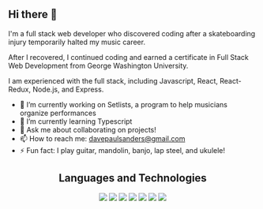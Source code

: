 ## Hi there 👋

I'm a full stack web developer who discovered coding after a skateboarding injury temporarily halted my music career.

 After I recovered, I continued coding and earned a certificate in Full Stack Web Development from George Washington University.
 
 I am experienced with the full stack, including Javascript, React, React-Redux, Node.js, and Express.

- 🔭 I’m currently working on Setlists, a program to help musicians organize performances
- 🌱 I’m currently learning Typescript
- 💬 Ask me about collaborating on projects!
- 📫 How to reach me: davepaulsanders@gmail.com
- ⚡ Fun fact: I play guitar, mandolin, banjo, lap steel, and ukulele!

<h2 align="center">Languages and Technologies</h2>
  <div align="center">
     <img src="https://upload.wikimedia.org/wikipedia/commons/9/99/Unofficial_JavaScript_logo_2.svg" align="" style="width: 50px, height: 50px"/>
     <img src="https://upload.wikimedia.org/wikipedia/commons/a/a7/React-icon.svg" style="width: 50px, height: 50px"/>
     <img src="https://upload.wikimedia.org/wikipedia/commons/3/38/HTML5_Badge.svg" style="width: 50px, height: 50px"/>
     <img src="https://upload.wikimedia.org/wikipedia/commons/6/62/CSS3_logo.svg" style="width: 50px, height: 50px"/>
     <img src="https://upload.wikimedia.org/wikipedia/commons/b/b2/Bootstrap_logo.svg" style="width: 50px, height: 50px"/>
     <img src="https://upload.wikimedia.org/wikipedia/commons/d/d5/Tailwind_CSS_Logo.svg" style="width: 50px, height: 50px"/>
     <img src="https://upload.wikimedia.org/wikipedia/commons/3/3f/Git_icon.svg" style="width: 50px height: 50px"/>
   
  </div>
